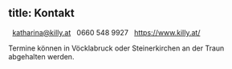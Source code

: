 title: Kontakt
---

<span class="glyphicon glyphicon-envelope" aria-hidden="true"></span>&nbsp;&nbsp;<katharina@killy.at>
<span class="glyphicon glyphicon-earphone" aria-hidden="true"></span>&nbsp;&nbsp;0660 548 9927
<span class="glyphicon glyphicon-globe" aria-hidden="true"></span>&nbsp;&nbsp;<https://www.killy.at/>

Termine können in Vöcklabruck  oder Steinerkirchen an der Traun abgehalten werden. 